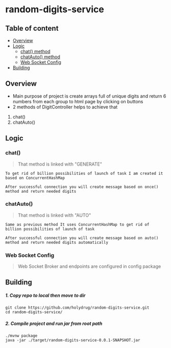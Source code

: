 # random-digits-service

## Table of content ##
- [Overview](#Overview)
- [Logic](#Logic)
  - [chat() method](#chat())
  - [chatAuto() method](#chatAuto())
  - [Web Socket Config](#Web-Socket-Config)
- [Building](#Building)

## Overview ##

- Main purpose of project is create arrays full of unique digits and return 6 numbers from each group to html page by clicking on buttons 
- 2 methods of DigitController helps to achieve that
1. chat()
2. chatAuto()

## Logic ##

### chat() ###

> That method is linked with "GENERATE"

    To get rid of billion possibilities of launch of task I am created it based on ConcurrentHashMap
    
    After successful connection you will create message based on once() method and return needed digits

### chatAuto() ###

> That method is linked with "AUTO"

    Same as previous method It uses ConcurrentHashMap to get rid of billion possibilities of launch of task 

    After successful connection you will create message based on auto() method and return needed digits automatically

### Web Socket Config ###

> Web Socket Broker and endpoints are configured in config package

## Building ##
##### 1. Copy repo to local then move to dir #####

    git clone https://github.com/holydrug/random-digits-service.git
    cd random-digits-service/

##### 2. Compile project and run jar from root path #####

    ./mvnw package
    java -jar ./target/random-digits-service-0.0.1-SNAPSHOT.jar

